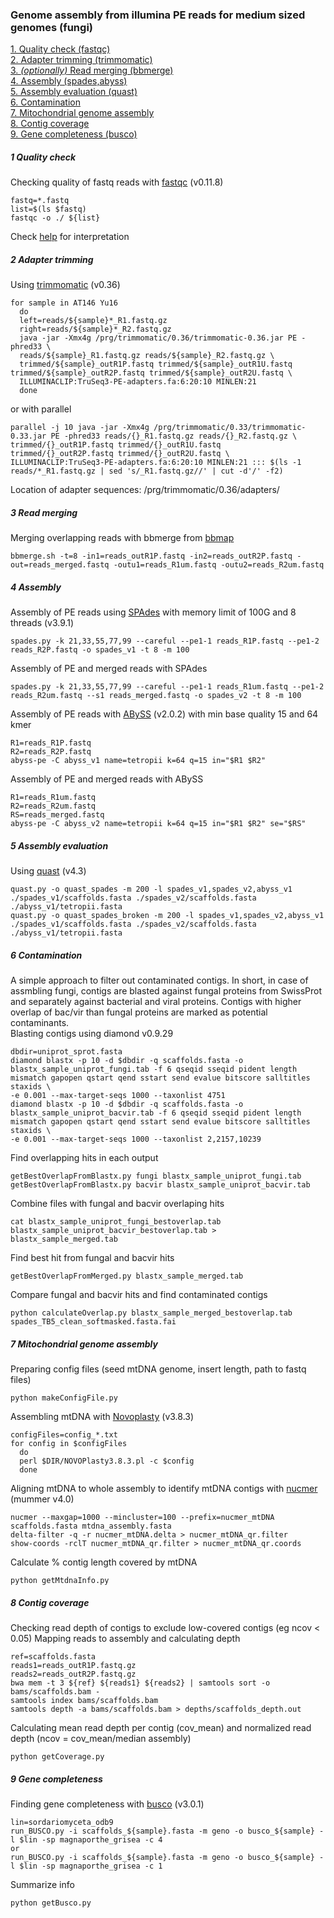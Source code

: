 ### Genome assembly from illumina PE reads for medium sized genomes (fungi)

[1. Quality check (fastqc)](#1-Quality-check)  
[2. Adapter trimming (trimmomatic)](#2-Adapter-trimming)  
[3. *(optionally)* Read merging (bbmerge)](#3-Read-merging)  
[4. Assembly (spades,abyss)](#4-Assembly)  
[5. Assembly evaluation (quast)](#5-Assembly-evaluation)  
[6. Contamination](#6-contamination)  
[7. Mitochondrial genome assembly](#7-mitochondrial-genome-assembly)  
[8. Contig coverage](#8-contig-coverage)  
[9. Gene completeness (busco)](#9-gene-completeness)  


##### 1 Quality check

Checking quality of fastq reads with [fastqc](https://www.bioinformatics.babraham.ac.uk/projects/fastqc/) (v0.11.8)

```
fastq=*.fastq
list=$(ls $fastq)
fastqc -o ./ ${list}
```
Check [help](https://www.bioinformatics.babraham.ac.uk/projects/fastqc/Help/3%20Analysis%20Modules/) for interpretation

##### 2 Adapter trimming

Using [trimmomatic](http://www.usadellab.org/cms/uploads/supplementary/Trimmomatic/TrimmomaticManual_V0.32.pdf) (v0.36)

```
for sample in AT146 Yu16
  do
  left=reads/${sample}*_R1.fastq.gz
  right=reads/${sample}*_R2.fastq.gz
  java -jar -Xmx4g /prg/trimmomatic/0.36/trimmomatic-0.36.jar PE -phred33 \
  reads/${sample}_R1.fastq.gz reads/${sample}_R2.fastq.gz \
  trimmed/${sample}_outR1P.fastq trimmed/${sample}_outR1U.fastq trimmed/${sample}_outR2P.fastq trimmed/${sample}_outR2U.fastq \
  ILLUMINACLIP:TruSeq3-PE-adapters.fa:6:20:10 MINLEN:21
  done
```

or with parallel
```
parallel -j 10 java -jar -Xmx4g /prg/trimmomatic/0.33/trimmomatic-0.33.jar PE -phred33 reads/{}_R1.fastq.gz reads/{}_R2.fastq.gz \
trimmed/{}_outR1P.fastq trimmed/{}_outR1U.fastq trimmed/{}_outR2P.fastq trimmed/{}_outR2U.fastq \
ILLUMINACLIP:TruSeq3-PE-adapters.fa:6:20:10 MINLEN:21 ::: $(ls -1 reads/*_R1.fastq.gz | sed 's/_R1.fastq.gz//' | cut -d'/' -f2)
```

Location of adapter sequences: /prg/trimmomatic/0.36/adapters/

##### 3 Read merging

Merging overlapping reads with bbmerge from [bbmap](https://github.com/BioInfoTools/BBMap)
```
bbmerge.sh -t=8 -in1=reads_outR1P.fastq -in2=reads_outR2P.fastq -out=reads_merged.fastq -outu1=reads_R1um.fastq -outu2=reads_R2um.fastq
```

##### 4 Assembly

Assembly of PE reads using [SPAdes](https://github.com/ablab/spades) with memory limit of 100G and 8 threads (v3.9.1)
```
spades.py -k 21,33,55,77,99 --careful --pe1-1 reads_R1P.fastq --pe1-2 reads_R2P.fastq -o spades_v1 -t 8 -m 100
```
Assembly of PE and merged reads with SPAdes
```
spades.py -k 21,33,55,77,99 --careful --pe1-1 reads_R1um.fastq --pe1-2 reads_R2um.fastq --s1 reads_merged.fastq -o spades_v2 -t 8 -m 100
```
Assembly of PE reads with [ABySS](https://github.com/bcgsc/abyss) (v2.0.2) with min base quality 15 and 64 kmer
```
R1=reads_R1P.fastq
R2=reads_R2P.fastq
abyss-pe -C abyss_v1 name=tetropii k=64 q=15 in="$R1 $R2"
```
Assembly of PE and merged reads with ABySS
```
R1=reads_R1um.fastq
R2=reads_R2um.fastq
RS=reads_merged.fastq
abyss-pe -C abyss_v2 name=tetropii k=64 q=15 in="$R1 $R2" se="$RS"
```
##### 5 Assembly evaluation
Using [quast](https://github.com/ablab/quast) (v4.3)
```
quast.py -o quast_spades -m 200 -l spades_v1,spades_v2,abyss_v1 ./spades_v1/scaffolds.fasta ./spades_v2/scaffolds.fasta ./abyss_v1/tetropii.fasta
quast.py -o quast_spades_broken -m 200 -l spades_v1,spades_v2,abyss_v1 ./spades_v1/scaffolds.fasta ./spades_v2/scaffolds.fasta ./abyss_v1/tetropii.fasta
```
##### 6 Contamination
A simple approach to filter out contaminated contigs. In short, in case of assmbling fungi, contigs are blasted against fungal proteins from SwissProt and separately against bacterial and viral proteins. Contigs with higher overlap of bac/vir than fungal proteins are marked as potential contaminants.  
Blasting contigs using diamond v0.9.29
```
dbdir=uniprot_sprot.fasta
diamond blastx -p 10 -d $dbdir -q scaffolds.fasta -o blastx_sample_uniprot_fungi.tab -f 6 qseqid sseqid pident length mismatch gapopen qstart qend sstart send evalue bitscore salltitles staxids \
-e 0.001 --max-target-seqs 1000 --taxonlist 4751
diamond blastx -p 10 -d $dbdir -q scaffolds.fasta -o blastx_sample_uniprot_bacvir.tab -f 6 qseqid sseqid pident length mismatch gapopen qstart qend sstart send evalue bitscore salltitles staxids \
-e 0.001 --max-target-seqs 1000 --taxonlist 2,2157,10239
```
Find overlapping hits in each output
```
getBestOverlapFromBlastx.py fungi blastx_sample_uniprot_fungi.tab
getBestOverlapFromBlastx.py bacvir blastx_sample_uniprot_bacvir.tab
```
Combine files with fungal and bacvir overlaping hits
```
cat blastx_sample_uniprot_fungi_bestoverlap.tab blastx_sample_uniprot_bacvir_bestoverlap.tab > blastx_sample_merged.tab
```
Find best hit from fungal and bacvir hits
```
getBestOverlapFromMerged.py blastx_sample_merged.tab
```
Compare fungal and bacvir hits and find contaminated contigs
```
python calculateOverlap.py blastx_sample_merged_bestoverlap.tab spades_TB5_clean_softmasked.fasta.fai
``` 

##### 7 Mitochondrial genome assembly

Preparing config files (seed mtDNA genome, insert length, path to fastq files) 
```
python makeConfigFile.py
```
Assembling mtDNA with [Novoplasty](https://github.com/ndierckx/NOVOPlasty) (v3.8.3)
```
configFiles=config_*.txt
for config in $configFiles
  do
  perl $DIR/NOVOPlasty3.8.3.pl -c $config
  done

```
Aligning mtDNA to whole assembly to identify mtDNA contigs with [nucmer](http://mummer.sourceforge.net/) (mummer v4.0)
```
nucmer --maxgap=1000 --mincluster=100 --prefix=nucmer_mtDNA scaffolds.fasta mtdna_assembly.fasta
delta-filter -q -r nucmer_mtDNA.delta > nucmer_mtDNA_qr.filter
show-coords -rclT nucmer_mtDNA_qr.filter > nucmer_mtDNA_qr.coords
```
Calculate % contig length covered by mtDNA
```
python getMtdnaInfo.py
```

##### 8 Contig coverage

Checking read depth of contigs to exclude low-covered contigs (eg ncov < 0.05) 
Mapping reads to assembly and calculating depth
```
ref=scaffolds.fasta
reads1=reads_outR1P.fastq.gz
reads2=reads_outR2P.fastq.gz
bwa mem -t 3 ${ref} ${reads1} ${reads2} | samtools sort -o bams/scaffolds.bam -
samtools index bams/scaffolds.bam
samtools depth -a bams/scaffolds.bam > depths/scaffolds_depth.out
```
Calculating mean read depth per contig (cov_mean) and normalized read depth (ncov = cov_mean/median assembly)
```
python getCoverage.py
```

##### 9 Gene completeness
Finding gene completeness with [busco](https://busco.ezlab.org/) (v3.0.1)
```
lin=sordariomyceta_odb9
run_BUSCO.py -i scaffolds_${sample}.fasta -m geno -o busco_${sample} -l $lin -sp magnaporthe_grisea -c 4
or
run_BUSCO.py -i scaffolds_${sample}.fasta -m geno -o busco_${sample} -l $lin -sp magnaporthe_grisea -c 1
```
Summarize info
```
python getBusco.py
```
